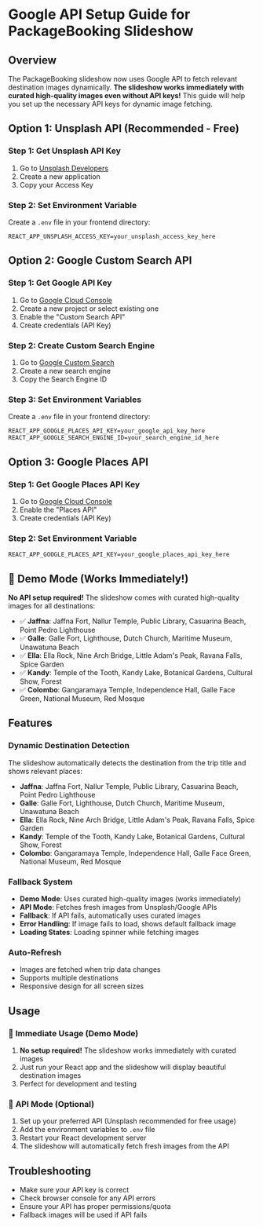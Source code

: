# Google API Setup Guide for PackageBooking Slideshow

## Overview
The PackageBooking slideshow now uses Google API to fetch relevant destination images dynamically. **The slideshow works immediately with curated high-quality images even without API keys!** This guide will help you set up the necessary API keys for dynamic image fetching.

## Option 1: Unsplash API (Recommended - Free)

### Step 1: Get Unsplash API Key
1. Go to [Unsplash Developers](https://unsplash.com/developers)
2. Create a new application
3. Copy your Access Key

### Step 2: Set Environment Variable
Create a `.env` file in your frontend directory:
```
REACT_APP_UNSPLASH_ACCESS_KEY=your_unsplash_access_key_here
```

## Option 2: Google Custom Search API

### Step 1: Get Google API Key
1. Go to [Google Cloud Console](https://console.cloud.google.com/)
2. Create a new project or select existing one
3. Enable the "Custom Search API"
4. Create credentials (API Key)

### Step 2: Create Custom Search Engine
1. Go to [Google Custom Search](https://cse.google.com/cse/)
2. Create a new search engine
3. Copy the Search Engine ID

### Step 3: Set Environment Variables
Create a `.env` file in your frontend directory:
```
REACT_APP_GOOGLE_PLACES_API_KEY=your_google_api_key_here
REACT_APP_GOOGLE_SEARCH_ENGINE_ID=your_search_engine_id_here
```

## Option 3: Google Places API

### Step 1: Get Google Places API Key
1. Go to [Google Cloud Console](https://console.cloud.google.com/)
2. Enable the "Places API"
3. Create credentials (API Key)

### Step 2: Set Environment Variable
```
REACT_APP_GOOGLE_PLACES_API_KEY=your_google_places_api_key_here
```

## 🎉 **Demo Mode (Works Immediately!)**

**No API setup required!** The slideshow comes with curated high-quality images for all destinations:

- ✅ **Jaffna**: Jaffna Fort, Nallur Temple, Public Library, Casuarina Beach, Point Pedro Lighthouse
- ✅ **Galle**: Galle Fort, Lighthouse, Dutch Church, Maritime Museum, Unawatuna Beach  
- ✅ **Ella**: Ella Rock, Nine Arch Bridge, Little Adam's Peak, Ravana Falls, Spice Garden
- ✅ **Kandy**: Temple of the Tooth, Kandy Lake, Botanical Gardens, Cultural Show, Forest
- ✅ **Colombo**: Gangaramaya Temple, Independence Hall, Galle Face Green, National Museum, Red Mosque

## Features

### Dynamic Destination Detection
The slideshow automatically detects the destination from the trip title and shows relevant places:

- **Jaffna**: Jaffna Fort, Nallur Temple, Public Library, Casuarina Beach, Point Pedro Lighthouse
- **Galle**: Galle Fort, Lighthouse, Dutch Church, Maritime Museum, Unawatuna Beach
- **Ella**: Ella Rock, Nine Arch Bridge, Little Adam's Peak, Ravana Falls, Spice Garden
- **Kandy**: Temple of the Tooth, Kandy Lake, Botanical Gardens, Cultural Show, Forest
- **Colombo**: Gangaramaya Temple, Independence Hall, Galle Face Green, National Museum, Red Mosque

### Fallback System
- **Demo Mode**: Uses curated high-quality images (works immediately)
- **API Mode**: Fetches fresh images from Unsplash/Google APIs
- **Fallback**: If API fails, automatically uses curated images
- **Error Handling**: If image fails to load, shows default fallback image
- **Loading States**: Loading spinner while fetching images

### Auto-Refresh
- Images are fetched when trip data changes
- Supports multiple destinations
- Responsive design for all screen sizes

## Usage

### 🚀 **Immediate Usage (Demo Mode)**
1. **No setup required!** The slideshow works immediately with curated images
2. Just run your React app and the slideshow will display beautiful destination images
3. Perfect for development and testing

### 🔧 **API Mode (Optional)**
1. Set up your preferred API (Unsplash recommended for free usage)
2. Add the environment variables to `.env` file
3. Restart your React development server
4. The slideshow will automatically fetch fresh images from the API

## Troubleshooting
- Make sure your API key is correct
- Check browser console for any API errors
- Ensure your API has proper permissions/quota
- Fallback images will be used if API fails
